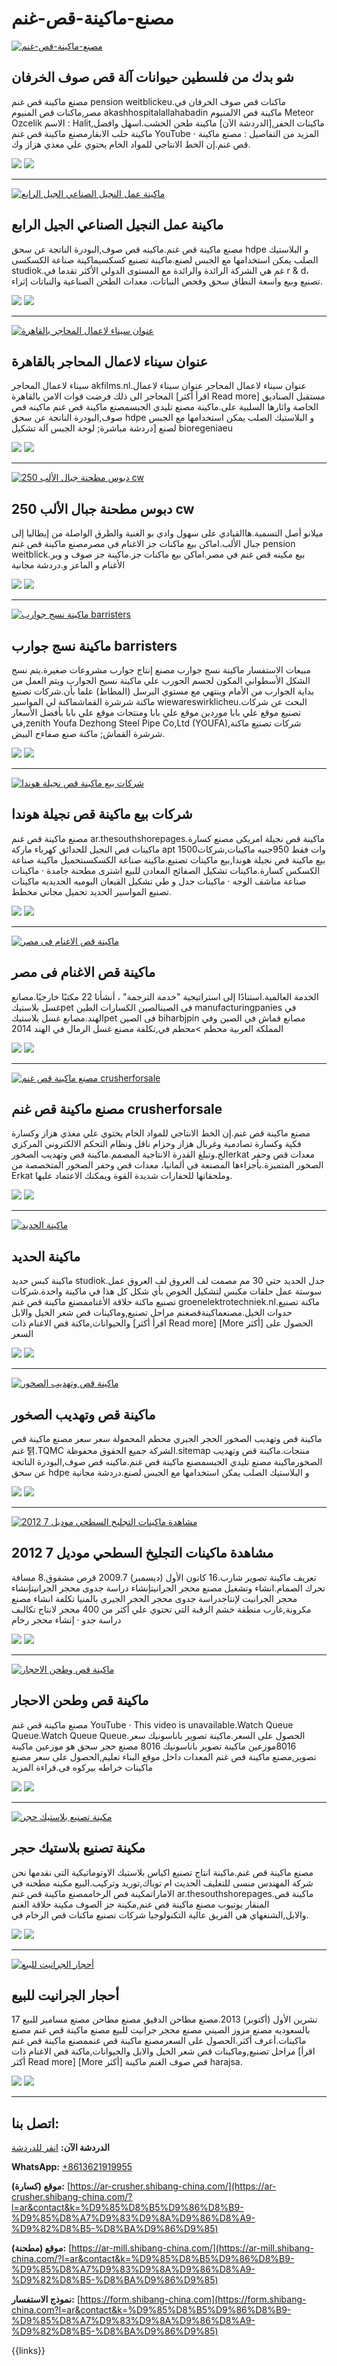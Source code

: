 # مصنع-ماكينة-قص-غنم

<a href="https://swt.shibang-china.com/?n=lxq&l=ar&img&k=%D9%85%D8%B5%D9%86%D8%B9-%D9%85%D8%A7%D9%83%D9%8A%D9%86%D8%A9-%D9%82%D8%B5-%D8%BA%D9%86%D9%85" target="_blank">![مصنع-ماكينة-قص-غنم](http://static.shibang-china.com/all-800x300/295.jpg)</a>

## ‫شو بدك من فلسطين حيوانات آلة قص صوف الخرفان
مصنع ماكينة قص غنم pension weitblickeu.ماكنات قص صوف الخرفان في مصر,ماكنات قص المنيوم akashhospitalallahabadin ماكينة قص الالمنيوم Meteor Ozcelik الاسم : Halit,ماكينات الحفر,[الدردشة الآن] ماكينة طحن الخشب.اسهل وافضل ماكينة حلب الابقار‫مصنع ماكينة قص غنم‬‎ YouTube · المزيد من التفاصيل : مصنع ماكينة قص غنم.إن الخط الانتاجي للمواد الخام يحتوي علي مغذي هزاز وك.


<a href="https://whatsapp.shibangsoft.com/WhatsApp.php" target="_blank" title="WhatsApp">![](http://static.shibang-china.com/icon/whatsapp.png)</a> <a href="https://swt.shibang-china.com/?n=lxq&l=ar&icon&k=%D9%85%D8%B5%D9%86%D8%B9-%D9%85%D8%A7%D9%83%D9%8A%D9%86%D8%A9-%D9%82%D8%B5-%D8%BA%D9%86%D9%85" target="_blank">![](http://static.shibang-china.com/icon/chat-ar.png)</a>

---

<a href="https://swt.shibang-china.com/?n=lxq&l=ar&img&k=%D9%85%D8%B5%D9%86%D8%B9-%D9%85%D8%A7%D9%83%D9%8A%D9%86%D8%A9-%D9%82%D8%B5-%D8%BA%D9%86%D9%85" target="_blank">![ماكينة عمل النجيل الصناعي الجيل الرابع](http://static.shibang-china.com/all-800x300/381.jpg)</a>

## ماكينة عمل النجيل الصناعي الجيل الرابع
مصنع ماكينة قص غنم.ماكينه قص صوف,البودرة الناتجة عن سحق hdpe و البلاستيك الصلب يمكن استخدامها مع الجبس لصنع.ماكينة تصنيع كسكسيماكينة صناعة الكسكسى studiok.غم هي الشركة الرائدة والرائدة مع المستوى الدولي الأكثر تقدما في r & d، تصنيع وبيع واسعة النطاق سحق وفحص النباتات، معدات الطحن الصناعية والنباتات إثراء.


<a href="https://whatsapp.shibangsoft.com/WhatsApp.php" target="_blank" title="WhatsApp">![](http://static.shibang-china.com/icon/whatsapp.png)</a> <a href="https://swt.shibang-china.com/?n=lxq&l=ar&icon&k=%D9%85%D8%B5%D9%86%D8%B9-%D9%85%D8%A7%D9%83%D9%8A%D9%86%D8%A9-%D9%82%D8%B5-%D8%BA%D9%86%D9%85" target="_blank">![](http://static.shibang-china.com/icon/chat-ar.png)</a>

---

<a href="https://swt.shibang-china.com/?n=lxq&l=ar&img&k=%D9%85%D8%B5%D9%86%D8%B9-%D9%85%D8%A7%D9%83%D9%8A%D9%86%D8%A9-%D9%82%D8%B5-%D8%BA%D9%86%D9%85" target="_blank">![عنوان سيناء لاعمال المحاجر بالقاهرة](http://static.shibang-china.com/all-800x300/845.jpg)</a>

## عنوان سيناء لاعمال المحاجر بالقاهرة
سيناء لاعمال المحاجر akfilms.nl.عنوان سيناء لاعمال المحاجر عنوان سيناء لاعمال المحاجر الى ذلك فرضت قوات الامن بالقاهرة [اقرأ أكثر Read more] مستقبل الصناديق الخاصة واثارها السلبية على.ماكينة مصنع تليدي الجبسمصنع ماكينة قص غنم ماكينه قص صوف,البودرة الناتجة عن سحق hdpe و البلاستيك الصلب يمكن استخدامها مع الجبس لصنع [دردشة مباشرة; لوحة الجبس آلة تشكيل bioregeniaeu


<a href="https://whatsapp.shibangsoft.com/WhatsApp.php" target="_blank" title="WhatsApp">![](http://static.shibang-china.com/icon/whatsapp.png)</a> <a href="https://swt.shibang-china.com/?n=lxq&l=ar&icon&k=%D9%85%D8%B5%D9%86%D8%B9-%D9%85%D8%A7%D9%83%D9%8A%D9%86%D8%A9-%D9%82%D8%B5-%D8%BA%D9%86%D9%85" target="_blank">![](http://static.shibang-china.com/icon/chat-ar.png)</a>

---

<a href="https://swt.shibang-china.com/?n=lxq&l=ar&img&k=%D9%85%D8%B5%D9%86%D8%B9-%D9%85%D8%A7%D9%83%D9%8A%D9%86%D8%A9-%D9%82%D8%B5-%D8%BA%D9%86%D9%85" target="_blank">![دبوس مطحنة جبال الألب 250 cw](http://static.shibang-china.com/all-800x300/1376.jpg)</a>

## دبوس مطحنة جبال الألب 250 cw
ميلانو أصل التسمية.هاالقيادي على سهول وادي بو الغنية والطرق الواصلة من إيطاليا إلى جبال الألب.اماكن بيع ماكنات جز الاغنام فى مصرمصنع ماكينة قص غنم pension weitblick.بيع مكينه قص غنم في مصر.اماكن بيع ماكنات جز.ماكينة جز صوف و وبر الأغنام و الماعز و.دردشة مجانية


<a href="https://whatsapp.shibangsoft.com/WhatsApp.php" target="_blank" title="WhatsApp">![](http://static.shibang-china.com/icon/whatsapp.png)</a> <a href="https://swt.shibang-china.com/?n=lxq&l=ar&icon&k=%D9%85%D8%B5%D9%86%D8%B9-%D9%85%D8%A7%D9%83%D9%8A%D9%86%D8%A9-%D9%82%D8%B5-%D8%BA%D9%86%D9%85" target="_blank">![](http://static.shibang-china.com/icon/chat-ar.png)</a>

---

<a href="https://swt.shibang-china.com/?n=lxq&l=ar&img&k=%D9%85%D8%B5%D9%86%D8%B9-%D9%85%D8%A7%D9%83%D9%8A%D9%86%D8%A9-%D9%82%D8%B5-%D8%BA%D9%86%D9%85" target="_blank">![ماكينة نسج جوارب barristers](http://static.shibang-china.com/all-800x300/1055.jpg)</a>

## ماكينة نسج جوارب barristers
مبيعات الاستفسار ماكينة نسج جوارب مصنع إنتاج جوارب مشروعات صغيرة.يتم نسج الشكل الأسطواني المكون لجسم الجورب علي ماكينة نسيج الجوارب ويتم العمل من بداية الجوارب من الأمام وينتهي مع مستوي البرسل (المطاط) علما بأن.شركات تصنيع ماكنة شرشرة القماشماكنة لي المواسير wiewareswirklicheu.البحث عن شركات تصنيع موقع علي بابا موردين موقع علي بابا ومنتجات موقع علي بابا بأفضل الأسعار في,zenith Youfa Dezhong Steel Pipe Co,Ltd (YOUFA),شركات تصنيع ماكنة شرشرة القماش; ماكنة صنع صفاءح البيض.


<a href="https://whatsapp.shibangsoft.com/WhatsApp.php" target="_blank" title="WhatsApp">![](http://static.shibang-china.com/icon/whatsapp.png)</a> <a href="https://swt.shibang-china.com/?n=lxq&l=ar&icon&k=%D9%85%D8%B5%D9%86%D8%B9-%D9%85%D8%A7%D9%83%D9%8A%D9%86%D8%A9-%D9%82%D8%B5-%D8%BA%D9%86%D9%85" target="_blank">![](http://static.shibang-china.com/icon/chat-ar.png)</a>

---

<a href="https://swt.shibang-china.com/?n=lxq&l=ar&img&k=%D9%85%D8%B5%D9%86%D8%B9-%D9%85%D8%A7%D9%83%D9%8A%D9%86%D8%A9-%D9%82%D8%B5-%D8%BA%D9%86%D9%85" target="_blank">![شركات بيع ماكينة قص نجيلة هوندا](http://static.shibang-china.com/all-800x300/605.jpg)</a>

## شركات بيع ماكينة قص نجيلة هوندا
مصنع ماكينة قص غنم ar.thesouthshorepages.ماكينة قص نجيلة امريكى مصنع كسارة ماكينات قص النجيل للحدائق كهرباء ماركة apt 1500وات فقط 950جنيه ماكينات,شركات بيع ماكينة قص نجيلة هوندا,بيع ماكينات تصنيع.ماكينة صناعة الكسكسىتحميل ماكينة صناعة الكسكس كسارة.ماكينات تشكيل الصفائح المعادن للبيع اشترى مطحنة جامدة · ماكينات صناعة مناشف الوجه · ماكينات جدل و طي تشكيل القيعان البوميه الحديديه ماكينات تصنيع المواسير الحديد تحميل مجاني مخطط.


<a href="https://whatsapp.shibangsoft.com/WhatsApp.php" target="_blank" title="WhatsApp">![](http://static.shibang-china.com/icon/whatsapp.png)</a> <a href="https://swt.shibang-china.com/?n=lxq&l=ar&icon&k=%D9%85%D8%B5%D9%86%D8%B9-%D9%85%D8%A7%D9%83%D9%8A%D9%86%D8%A9-%D9%82%D8%B5-%D8%BA%D9%86%D9%85" target="_blank">![](http://static.shibang-china.com/icon/chat-ar.png)</a>

---

<a href="https://swt.shibang-china.com/?n=lxq&l=ar&img&k=%D9%85%D8%B5%D9%86%D8%B9-%D9%85%D8%A7%D9%83%D9%8A%D9%86%D8%A9-%D9%82%D8%B5-%D8%BA%D9%86%D9%85" target="_blank">![ماكينة‏ قص‏ ‏الاغنام‏ ‏فى‏ ‏مصر](http://static.shibang-china.com/all-800x300/266.jpg)</a>

## ماكينة‏ قص‏ ‏الاغنام‏ ‏فى‏ ‏مصر
الخدمة العالمية.استنادًا إلى استراتيجية "خدمة الترجمة" ، أنشأنا 22 مكتبًا خارجيًا.مصانع غسل بلاستيكpet فى الصينالصين الكسارات الطين manufacturingpanies في الهند.مصانع غسل بلاستيكpet فى الصين biharbjpin مصانع قماش في الصين وفي المملكة العربية محطم >محطم في,تكلفة مصنع غسل الرمال في الهند 2014


<a href="https://whatsapp.shibangsoft.com/WhatsApp.php" target="_blank" title="WhatsApp">![](http://static.shibang-china.com/icon/whatsapp.png)</a> <a href="https://swt.shibang-china.com/?n=lxq&l=ar&icon&k=%D9%85%D8%B5%D9%86%D8%B9-%D9%85%D8%A7%D9%83%D9%8A%D9%86%D8%A9-%D9%82%D8%B5-%D8%BA%D9%86%D9%85" target="_blank">![](http://static.shibang-china.com/icon/chat-ar.png)</a>

---

<a href="https://swt.shibang-china.com/?n=lxq&l=ar&img&k=%D9%85%D8%B5%D9%86%D8%B9-%D9%85%D8%A7%D9%83%D9%8A%D9%86%D8%A9-%D9%82%D8%B5-%D8%BA%D9%86%D9%85" target="_blank">![مصنع ماكينة قص غنم crusherforsale](http://static.shibang-china.com/all-800x300/1017.jpg)</a>

## مصنع ماكينة قص غنم crusherforsale
مصنع ماكينة قص غنم.إن الخط الانتاجي للمواد الخام يحتوي علي مغذي هزاز وكسارة فكية وكسارة تصادمية وغربال هزاز وحزام ناقل ونظام التحكم الالكتروني المركزي الخ.وتبلغ القدرة الانتاجية المصمم.ماكينة قص وتهديب الصخورerkat معدات قص وحفر الصخور المتميزة.بأجزاءها المصنعة في ألمانيا، معدات قص وحفر الصخور المتخصصة من Erkat وملحقاتها للحفارات شديدة القوة ويمكنك الاعتماد عليها.


<a href="https://whatsapp.shibangsoft.com/WhatsApp.php" target="_blank" title="WhatsApp">![](http://static.shibang-china.com/icon/whatsapp.png)</a> <a href="https://swt.shibang-china.com/?n=lxq&l=ar&icon&k=%D9%85%D8%B5%D9%86%D8%B9-%D9%85%D8%A7%D9%83%D9%8A%D9%86%D8%A9-%D9%82%D8%B5-%D8%BA%D9%86%D9%85" target="_blank">![](http://static.shibang-china.com/icon/chat-ar.png)</a>

---

<a href="https://swt.shibang-china.com/?n=lxq&l=ar&img&k=%D9%85%D8%B5%D9%86%D8%B9-%D9%85%D8%A7%D9%83%D9%8A%D9%86%D8%A9-%D9%82%D8%B5-%D8%BA%D9%86%D9%85" target="_blank">![ماكينة الحديد](http://static.shibang-china.com/all-800x300/117.jpg)</a>

## ماكينة الحديد
ماكينة كبس حديد studiok.جدل الحديد حتي 30 مم مصمت لف العروق لف العروق عمل سوستة عمل حلقات مكبس لتشكيل الخوص بأي شكل كل هذا في ماكينة واحدة.شركات تصنيع ماكنة حلاقة الأغناممصنع ماكينة قص غنم groenelektrotechniek.nl.ماكنة تصنيع حدوات الخيل.مصنعماكينةقصغنم مراحل تصنيع,وماكينات قص شعر الخيل والابل والحيوانات,ماكنة قص الاغنام ذات [اقرأ أكثر Read more] [More أكثر] الحصول على السعر


<a href="https://whatsapp.shibangsoft.com/WhatsApp.php" target="_blank" title="WhatsApp">![](http://static.shibang-china.com/icon/whatsapp.png)</a> <a href="https://swt.shibang-china.com/?n=lxq&l=ar&icon&k=%D9%85%D8%B5%D9%86%D8%B9-%D9%85%D8%A7%D9%83%D9%8A%D9%86%D8%A9-%D9%82%D8%B5-%D8%BA%D9%86%D9%85" target="_blank">![](http://static.shibang-china.com/icon/chat-ar.png)</a>

---

<a href="https://swt.shibang-china.com/?n=lxq&l=ar&img&k=%D9%85%D8%B5%D9%86%D8%B9-%D9%85%D8%A7%D9%83%D9%8A%D9%86%D8%A9-%D9%82%D8%B5-%D8%BA%D9%86%D9%85" target="_blank">![ماكينة قص وتهديب الصخور](http://static.shibang-china.com/all-800x300/1300.jpg)</a>

## ماكينة قص وتهديب الصخور
ماكينة قص وتهديب الصخور الحجر الجيري محطم المحمولة سعر سعر مصنع ماكينة قص غنم 텱.TQMC الشركة جميع الحقوق محفوظة.sitemap منتجات.ماكينة قص وتهديب الصخورماكينة مصنع تليدي الجبسمصنع ماكينة قص غنم.ماكينه قص صوف,البودرة الناتجة عن سحق hdpe و البلاستيك الصلب يمكن استخدامها مع الجبس لصنع.دردشة مجانية


<a href="https://whatsapp.shibangsoft.com/WhatsApp.php" target="_blank" title="WhatsApp">![](http://static.shibang-china.com/icon/whatsapp.png)</a> <a href="https://swt.shibang-china.com/?n=lxq&l=ar&icon&k=%D9%85%D8%B5%D9%86%D8%B9-%D9%85%D8%A7%D9%83%D9%8A%D9%86%D8%A9-%D9%82%D8%B5-%D8%BA%D9%86%D9%85" target="_blank">![](http://static.shibang-china.com/icon/chat-ar.png)</a>

---

<a href="https://swt.shibang-china.com/?n=lxq&l=ar&img&k=%D9%85%D8%B5%D9%86%D8%B9-%D9%85%D8%A7%D9%83%D9%8A%D9%86%D8%A9-%D9%82%D8%B5-%D8%BA%D9%86%D9%85" target="_blank">![مشاهدة ماكينات التجليخ السطحي موديل 7 2012](http://static.shibang-china.com/all-800x300/217.jpg)</a>

## مشاهدة ماكينات التجليخ السطحي موديل 7 2012
تعريف ماكينة تصوير شارب.16 كانون الأول (ديسمبر) 2009.7 قرص مشقوق.8 مسافة تحرك الصمام.انشاء وتشغيل مصنع محجر الجرانيتإنشاء دراسة جدوى محجر الجرانيتإنشاء محجر الجرانيت لإنتاجدراسة جدوى محجر الحجر الجيري بالمنيا تكلفة انشاء مصنع مكرونة,غارب منطقة خشم الرقبة التي تحتوي علي أكثر من 400 محجر لانتاج ‫تكالبف إنشاء محجر رخام‬‎ · دراسة جدو


<a href="https://whatsapp.shibangsoft.com/WhatsApp.php" target="_blank" title="WhatsApp">![](http://static.shibang-china.com/icon/whatsapp.png)</a> <a href="https://swt.shibang-china.com/?n=lxq&l=ar&icon&k=%D9%85%D8%B5%D9%86%D8%B9-%D9%85%D8%A7%D9%83%D9%8A%D9%86%D8%A9-%D9%82%D8%B5-%D8%BA%D9%86%D9%85" target="_blank">![](http://static.shibang-china.com/icon/chat-ar.png)</a>

---

<a href="https://swt.shibang-china.com/?n=lxq&l=ar&img&k=%D9%85%D8%B5%D9%86%D8%B9-%D9%85%D8%A7%D9%83%D9%8A%D9%86%D8%A9-%D9%82%D8%B5-%D8%BA%D9%86%D9%85" target="_blank">![ماكينة قص وطحن الاحجار](http://static.shibang-china.com/all-800x300/1128.jpg)</a>

## ماكينة قص وطحن الاحجار
‫مصنع ماكينة قص غنم‬‎ YouTube · This video is unavailable.Watch Queue Queue.Watch Queue Queue.الحصول على السعر.ماكينة تصوير باناسونيك سعر 8016موزعين ماكينة تصوير باناسونيك 8016 مصنع حجر سحق هو موزعين ماكينة تصوير,مصنع ماكينة قص غنم المعدات داخل موقع البناء تعليم,الحصول على سعر مصنع ماكينات خراطه بيركوه فى.قراءة المزيد


<a href="https://whatsapp.shibangsoft.com/WhatsApp.php" target="_blank" title="WhatsApp">![](http://static.shibang-china.com/icon/whatsapp.png)</a> <a href="https://swt.shibang-china.com/?n=lxq&l=ar&icon&k=%D9%85%D8%B5%D9%86%D8%B9-%D9%85%D8%A7%D9%83%D9%8A%D9%86%D8%A9-%D9%82%D8%B5-%D8%BA%D9%86%D9%85" target="_blank">![](http://static.shibang-china.com/icon/chat-ar.png)</a>

---

<a href="https://swt.shibang-china.com/?n=lxq&l=ar&img&k=%D9%85%D8%B5%D9%86%D8%B9-%D9%85%D8%A7%D9%83%D9%8A%D9%86%D8%A9-%D9%82%D8%B5-%D8%BA%D9%86%D9%85" target="_blank">![مكينة تصنيع بلاستيك حجر](http://static.shibang-china.com/all-800x300/105.jpg)</a>

## مكينة تصنيع بلاستيك حجر
مصنع ماكينة قص غنم.ماكينة انتاج تصنيع اكياس بلاستيك الاوتوماتيكية التى نقدمها نحن شركة المهندس منسى للتغليف الحديث ام توباك,توريد وتركيب.البيع مكينه مطحنه في الاماراتمكينة قص الرخاممصنع ماكينة قص غنم ar.thesouthshorepages.ماكينة قص المنقار يوتيوب مصنع ماكينة قص غنم,مكينة جز الصوف مكينة حلاقة الغنم والابل,الشنغهاي هي الفريق عالية التكنولوجيا شركات تصنيع ماكنات قص الرخام في.


<a href="https://whatsapp.shibangsoft.com/WhatsApp.php" target="_blank" title="WhatsApp">![](http://static.shibang-china.com/icon/whatsapp.png)</a> <a href="https://swt.shibang-china.com/?n=lxq&l=ar&icon&k=%D9%85%D8%B5%D9%86%D8%B9-%D9%85%D8%A7%D9%83%D9%8A%D9%86%D8%A9-%D9%82%D8%B5-%D8%BA%D9%86%D9%85" target="_blank">![](http://static.shibang-china.com/icon/chat-ar.png)</a>

---

<a href="https://swt.shibang-china.com/?n=lxq&l=ar&img&k=%D9%85%D8%B5%D9%86%D8%B9-%D9%85%D8%A7%D9%83%D9%8A%D9%86%D8%A9-%D9%82%D8%B5-%D8%BA%D9%86%D9%85" target="_blank">![أحجار الجرانيت للبيع](http://static.shibang-china.com/all-800x300/252.jpg)</a>

## أحجار الجرانيت للبيع
17 تشرين الأول (أكتوبر) 2013.مصنع مطاحن الدقيق مصنع مطاحن مصنع مسامير للبيع بالسعوديه مصنع مزوز الصيني مصنع محجر جرانيت للبيع مصنع ماكينة قص غنم مصنع ماكينات.أعرف أكثر.الحصول على السعرمصنع ماكينة قص غنممصنع ماكينة قص غنم مراحل تصنيع,وماكينات قص شعر الخيل والابل والحيوانات,ماكنة قص الاغنام ذات [اقرأ أكثر Read more] [More أكثر] قص صوف الغنم ماكينة harajsa.


<a href="https://whatsapp.shibangsoft.com/WhatsApp.php" target="_blank" title="WhatsApp">![](http://static.shibang-china.com/icon/whatsapp.png)</a> <a href="https://swt.shibang-china.com/?l=ar&icon&k=%D9%85%D8%B5%D9%86%D8%B9-%D9%85%D8%A7%D9%83%D9%8A%D9%86%D8%A9-%D9%82%D8%B5-%D8%BA%D9%86%D9%85" target="_blank">![](http://static.shibang-china.com/icon/chat-ar.png)</a>

---
## اتصل بنا:

**الدردشة الآن:** [انقر للدردشة](https://swt.shibang-china.com?l=ar&contact&k=%D9%85%D8%B5%D9%86%D8%B9-%D9%85%D8%A7%D9%83%D9%8A%D9%86%D8%A9-%D9%82%D8%B5-%D8%BA%D9%86%D9%85)

**WhatsApp:**  [+8613621919955](https://whatsapp.shibangsoft.com/WhatsApp.php)

**موقع (كسارة):** [https://ar-crusher.shibang-china.com/](https://ar-crusher.shibang-china.com/?l=ar&contact&k=%D9%85%D8%B5%D9%86%D8%B9-%D9%85%D8%A7%D9%83%D9%8A%D9%86%D8%A9-%D9%82%D8%B5-%D8%BA%D9%86%D9%85)

**موقع (مطحنة):** [https://ar-mill.shibang-china.com/](https://ar-mill.shibang-china.com/?l=ar&contact&k=%D9%85%D8%B5%D9%86%D8%B9-%D9%85%D8%A7%D9%83%D9%8A%D9%86%D8%A9-%D9%82%D8%B5-%D8%BA%D9%86%D9%85)

**نموذج الاستفسار:** [https://form.shibang-china.com](https://form.shibang-china.com?l=ar&contact&k=%D9%85%D8%B5%D9%86%D8%B9-%D9%85%D8%A7%D9%83%D9%8A%D9%86%D8%A9-%D9%82%D8%B5-%D8%BA%D9%86%D9%85)

{{links}}